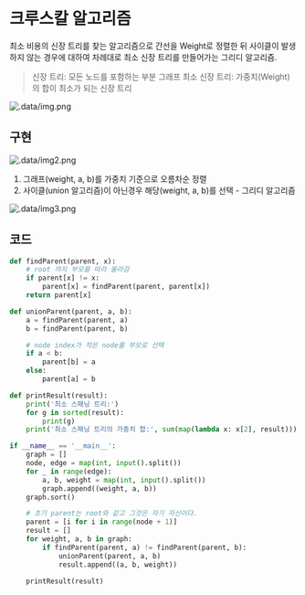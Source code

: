 # 크루스칼 알고리즘
최소 비용의 신장 트리를 찾는 알고리즘으로 간선을 Weight로 정렬한 뒤 사이클이 발생하지 않는 경우에 대하여 차례대로 최소 신장 트리를 만들어가는 그리디 알고리즘.
> 신장 트리: 모든 노드를 포함하는 부분 그래프
> 최소 신장 트리: 가중치(Weight)의 합이 최소가 되는 신장 트리

![.data/img.png](img.png)

## 구현
![.data/img2.png](img2.png)

1.  그래프(weight, a, b)를 가중치 기준으로 오름차순 정렬
2.  사이클(union 알고리즘)이 아닌경우 해당(weight, a, b)를 선택 - 그리디 알고리즘

![.data/img3.png](img2.png)

## 코드
```python
def findParent(parent, x):
    # root 까지 부모를 따라 올라감
    if parent[x] != x:
        parent[x] = findParent(parent, parent[x])
    return parent[x]

def unionParent(parent, a, b):
    a = findParent(parent, a)
    b = findParent(parent, b)

    # node index가 작은 node를 부모로 선택
    if a < b:
        parent[b] = a
    else:
        parent[a] = b

def printResult(result):
    print('최소 스패닝 트리:')
    for g in sorted(result):
        print(g)
    print('최소 스패닝 트리의 가중치 합:', sum(map(lambda x: x[2], result)))

if __name__ == '__main__':
    graph = []
    node, edge = map(int, input().split())
    for _ in range(edge):
        a, b, weight = map(int, input().split())
        graph.append((weight, a, b))
    graph.sort()

    # 초기 parent는 root와 같고 그것은 자기 자신이다.
    parent = [i for i in range(node + 1)]
    result = []
    for weight, a, b in graph:
        if findParent(parent, a) != findParent(parent, b):
            unionParent(parent, a, b)
            result.append((a, b, weight))

    printResult(result)
```
